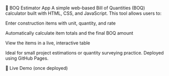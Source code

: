 📄 BOQ Estimator App
A simple web-based Bill of Quantities (BOQ) calculator built with HTML, CSS, and JavaScript.
This tool allows users to:

Enter construction items with unit, quantity, and rate

Automatically calculate item totals and the final BOQ amount

View the items in a live, interactive table

Ideal for small project estimations or quantity surveying practice.
Deployed using GitHub Pages.

🔗 Live Demo (once deployed)

